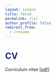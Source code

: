 ```yaml
---
layout: single
title: false
permalink: /cv/
author_profile: false
redirect_from:
  - /resume
---
```

<h1 style="color:rgb(27,39,113);">CV</h1> 

Curriculum vitae [[pdf](/upload/cv/cv.pdf)]



  <br>
    <br>
      <br>
        <br>











